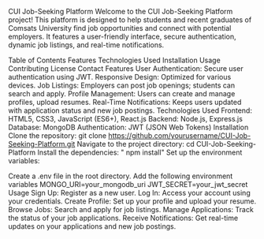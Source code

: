 CUI Job-Seeking Platform
Welcome to the CUI Job-Seeking Platform project! This platform is designed to help students and recent graduates of Comsats University find job opportunities and connect with potential employers. It features a user-friendly interface, secure authentication, dynamic job listings, and real-time notifications.

Table of Contents
Features
Technologies Used
Installation
Usage
Contributing
License
Contact
Features
User Authentication: Secure user authentication using JWT.
Responsive Design: Optimized for various devices.
Job Listings: Employers can post job openings; students can search and apply.
Profile Management: Users can create and manage profiles, upload resumes.
Real-Time Notifications: Keeps users updated with application status and new job postings.
Technologies Used
Frontend: HTML5, CSS3, JavaScript (ES6+), React.js
Backend: Node.js, Express.js
Database: MongoDB
Authentication: JWT (JSON Web Tokens)
Installation
Clone the repository:
git clone https://github.com/yourusername/CUI-Job-Seeking-Platform.git
Navigate to the project directory:
cd CUI-Job-Seeking-Platform
Install the dependencies: " npm install"
Set up the environment variables:

Create a .env file in the root directory.
Add the following environment variables
MONGO_URI=your_mongodb_uri
JWT_SECRET=your_jwt_secret
Usage
Sign Up: Register as a new user.
Log In: Access your account using your credentials.
Create Profile: Set up your profile and upload your resume.
Browse Jobs: Search and apply for job listings.
Manage Applications: Track the status of your job applications.
Receive Notifications: Get real-time updates on your applications and new job postings.






